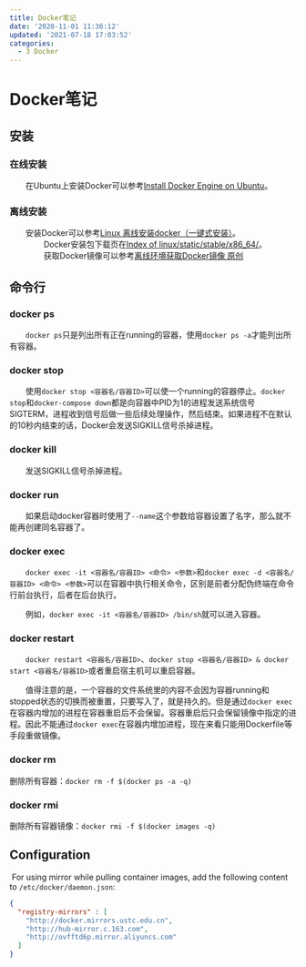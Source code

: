 ```yaml
---
title: Docker笔记
date: '2020-11-01 11:36:12'
updated: '2021-07-18 17:03:52'
categories:
  - 3 Docker
---
```

# Docker笔记

## 安装

### 在线安装

　　在Ubuntu上安装Docker可以参考[Install Docker Engine on Ubuntu](https://docs.docker.com/engine/install/ubuntu/)。

### 离线安装

　　安装Docker可以参考[Linux 离线安装docker（一键式安装）](https://www.jianshu.com/p/64a470628e49)。
　　
　　Docker安装包下载页在[Index of linux/static/stable/x86_64/](https://download.docker.com/linux/static/stable/x86_64/)。
　　
　　获取Docker镜像可以参考[离线环境获取Docker镜像
原创](https://my.oschina.net/u/3446722/blog/988807)

## 命令行

### docker ps

　　`docker ps`只是列出所有正在running的容器，使用`docker ps -a`才能列出所有容器。

### docker stop

　　使用`docker stop <容器名/容器ID>`可以使一个running的容器停止。`docker stop`和`docker-compose down`都是向容器中PID为1的进程发送系统信号SIGTERM，进程收到信号后做一些后续处理操作，然后结束。如果进程不在默认的10秒内结束的话，Docker会发送SIGKILL信号杀掉进程。

### docker kill

　　发送SIGKILL信号杀掉进程。

### docker run

　　如果启动docker容器时使用了`--name`这个参数给容器设置了名字，那么就不能再创建同名容器了。

### docker exec

　　`docker exec -it <容器名/容器ID> <命令> <参数>`和`docker exec -d <容器名/容器ID> <命令> <参数>`可以在容器中执行相关命令，区别是前者分配伪终端在命令行前台执行，后者在后台执行。

　　例如，`docker exec -it <容器名/容器ID> /bin/sh`就可以进入容器。

### docker restart

　　`docker restart <容器名/容器ID>`、`docker stop <容器名/容器ID> & docker start <容器名/容器ID>`或者重启宿主机可以重启容器。

　　值得注意的是，一个容器的文件系统里的内容不会因为容器running和stopped状态的切换而被重置，只要写入了，就是持久的。但是通过`docker exec`在容器内增加的进程在容器重启后不会保留。容器重启后只会保留镜像中指定的进程。因此不能通过`docker exec`在容器内增加进程，现在来看只能用Dockerfile等手段重做镜像。
　　
### docker rm

删除所有容器：`docker rm -f $(docker ps -a -q)`

###  docker rmi

删除所有容器镜像：`docker rmi -f $(docker images -q)`

## Configuration

​    For using mirror while pulling container images, add the following content to `/etc/docker/daemon.json`:

```json
{
  "registry-mirrors" : [
    "http://docker.mirrors.ustc.edu.cn",
    "http://hub-mirror.c.163.com",
    "http://ovfftd6p.mirror.aliyuncs.com"
  ]
}
```
